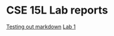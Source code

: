 # CSE 15L Lab reports

[Testing out markdown](https://davidluzfontes.github.io/cse15l-lab-reports/bindex.html)
[Lab 1](https://davidluzfontes.github.io/cse15l-lab-reports/lab1.html)
